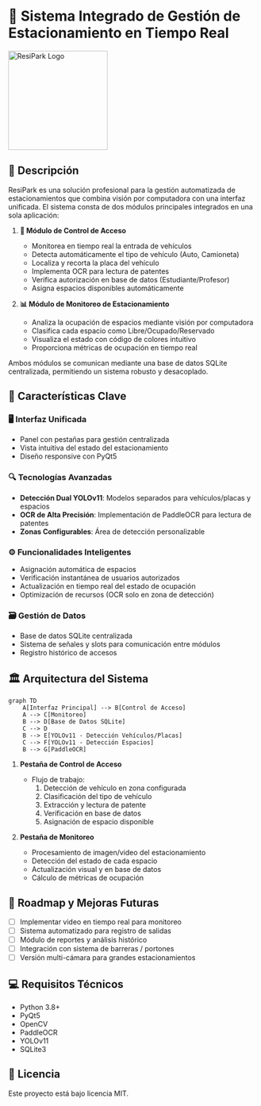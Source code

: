 # 🚗 Sistema Integrado de Gestión de Estacionamiento en Tiempo Real

<img src="Logo-ResiPark.png" alt="ResiPark Logo" width="200"/>

## 📜 Descripción

ResiPark es una solución profesional para la gestión automatizada de estacionamientos que combina visión por computadora con una interfaz unificada. El sistema consta de dos módulos principales integrados en una sola aplicación:

1. **🛂 Módulo de Control de Acceso**
   - Monitorea en tiempo real la entrada de vehículos
   - Detecta automáticamente el tipo de vehículo (Auto, Camioneta)
   - Localiza y recorta la placa del vehículo
   - Implementa OCR para lectura de patentes
   - Verifica autorización en base de datos (Estudiante/Profesor)
   - Asigna espacios disponibles automáticamente

2. **📊 Módulo de Monitoreo de Estacionamiento**
   - Analiza la ocupación de espacios mediante visión por computadora
   - Clasifica cada espacio como Libre/Ocupado/Reservado
   - Visualiza el estado con código de colores intuitivo
   - Proporciona métricas de ocupación en tiempo real

Ambos módulos se comunican mediante una base de datos SQLite centralizada, permitiendo un sistema robusto y desacoplado.

## 🌟 Características Clave

### 🖥️ Interfaz Unificada
- Panel con pestañas para gestión centralizada
- Vista intuitiva del estado del estacionamiento
- Diseño responsive con PyQt5

### 🔍 Tecnologías Avanzadas
- **Detección Dual YOLOv11**: Modelos separados para vehículos/placas y espacios
- **OCR de Alta Precisión**: Implementación de PaddleOCR para lectura de patentes
- **Zonas Configurables**: Área de detección personalizable

### ⚙️ Funcionalidades Inteligentes
- Asignación automática de espacios
- Verificación instantánea de usuarios autorizados
- Actualización en tiempo real del estado de ocupación
- Optimización de recursos (OCR solo en zona de detección)

### 🗃️ Gestión de Datos
- Base de datos SQLite centralizada
- Sistema de señales y slots para comunicación entre módulos
- Registro histórico de accesos

## 🏛️ Arquitectura del Sistema

```mermaid
graph TD
    A[Interfaz Principal] --> B[Control de Acceso]
    A --> C[Monitoreo]
    B --> D[Base de Datos SQLite]
    C --> D
    B --> E[YOLOv11 - Detección Vehículos/Placas]
    C --> F[YOLOv11 - Detección Espacios]
    B --> G[PaddleOCR]
```

1. **Pestaña de Control de Acceso**
   - Flujo de trabajo:
     1. Detección de vehículo en zona configurada
     2. Clasificación del tipo de vehículo
     3. Extracción y lectura de patente
     4. Verificación en base de datos
     5. Asignación de espacio disponible

2. **Pestaña de Monitoreo**
   - Procesamiento de imagen/video del estacionamiento
   - Detección del estado de cada espacio
   - Actualización visual y en base de datos
   - Cálculo de métricas de ocupación

## 🚀 Roadmap y Mejoras Futuras

- [ ] Implementar video en tiempo real para monitoreo
- [ ] Sistema automatizado para registro de salidas
- [ ] Módulo de reportes y análisis histórico
- [ ] Integración con sistema de barreras / portones
- [ ] Versión multi-cámara para grandes estacionamientos

## 💻 Requisitos Técnicos

- Python 3.8+
- PyQt5
- OpenCV
- PaddleOCR
- YOLOv11
- SQLite3

## 📄 Licencia

Este proyecto está bajo licencia MIT. 